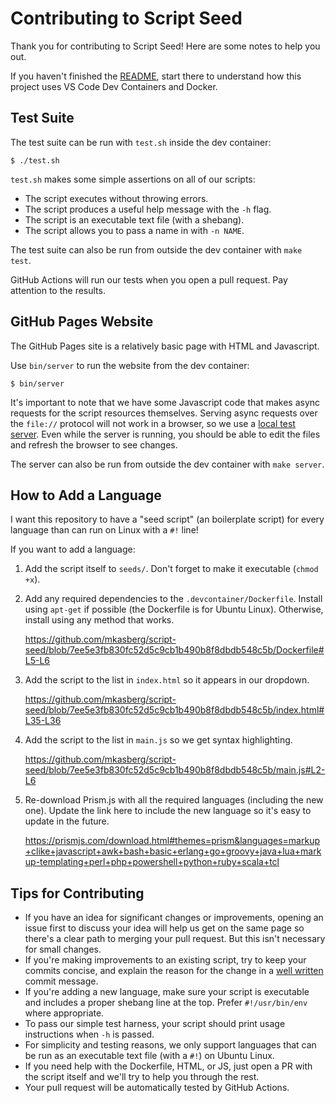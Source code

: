 # Contributing to Script Seed

Thank you for contributing to Script Seed! Here are some notes to help you out.

If you haven't finished the [README](README.md), start there to understand how
this project uses VS Code Dev Containers and Docker.

## Test Suite

The test suite can be run with `test.sh` inside the dev container:

    $ ./test.sh

`test.sh` makes some simple assertions on all of our scripts:

 * The script executes without throwing errors.
 * The script produces a useful help message with the `-h` flag.
 * The script is an executable text file (with a shebang).
 * The script allows you to pass a name in with `-n NAME`.

The test suite can also be run from outside the dev container with `make test`.

GitHub Actions will run our tests when you open a pull request. Pay attention to
the results.

## GitHub Pages Website

The GitHub Pages site is a relatively basic page with HTML and Javascript.

Use `bin/server` to run the website from the dev container:

    $ bin/server

It's important to note that we have some Javascript code that makes async
requests for the script resources themselves. Serving async requests over the
`file://` protocol will not work in a browser, so we use a [local test
server](https://developer.mozilla.org/en-US/docs/Learn/Common_questions/set_up_a_local_testing_server).
Even while the server is running, you should be able to edit the files and
refresh the browser to see changes.

The server can also be run from outside the dev container with `make server`.

## How to Add a Language

I want this repository to have a "seed script" (an boilerplate script) for every
language than can run on Linux with a `#!` line!

If you want to add a language:

 1. Add the script itself to `seeds/`. Don't forget to make it executable (`chmod +x`).
 2. Add any required dependencies to the `.devcontainer/Dockerfile`. Install using `apt-get` if possible (the Dockerfile is for Ubuntu Linux). Otherwise, install using any method that works.

    https://github.com/mkasberg/script-seed/blob/7ee5e3fb830fc52d5c9cb1b490b8f8dbdb548c5b/Dockerfile#L5-L6

 3. Add the script to the list in `index.html` so it appears in our dropdown.

    https://github.com/mkasberg/script-seed/blob/7ee5e3fb830fc52d5c9cb1b490b8f8dbdb548c5b/index.html#L35-L36

 4. Add the script to the list in `main.js` so we get syntax highlighting.

    https://github.com/mkasberg/script-seed/blob/7ee5e3fb830fc52d5c9cb1b490b8f8dbdb548c5b/main.js#L2-L6

 5. Re-download Prism.js with all the required languages (including the new
    one). Update the link here to include the new language so it's easy to
    update in the future.

    https://prismjs.com/download.html#themes=prism&languages=markup+clike+javascript+awk+bash+basic+erlang+go+groovy+java+lua+markup-templating+perl+php+powershell+python+ruby+scala+tcl

## Tips for Contributing

* If you have an idea for significant changes or improvements, opening an issue
  first to discuss your idea will help us get on the same page so there's a
  clear path to merging your pull request. But this isn't necessary for small
  changes.
* If you're making improvements to an existing script, try to keep your commits
  concise, and explain the reason for the change in a [well
  written](https://tbaggery.com/2008/04/19/a-note-about-git-commit-messages.html)
  commit message.
* If you're adding a new language, make sure your script is executable and
  includes a proper shebang line at the top. Prefer `#!/usr/bin/env` where
  appropriate.
* To pass our simple test harness, your script should print usage instructions
  when `-h` is passed.
* For simplicity and testing reasons, we only support languages that can be run
  as an executable text file (with a `#!`) on Ubuntu Linux.
* If you need help with the Dockerfile, HTML, or JS, just open a PR with the
  script itself and we'll try to help you through the rest.
* Your pull request will be automatically tested by GitHub Actions.
